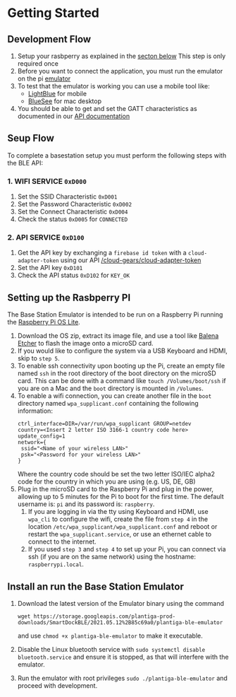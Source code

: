 # Getting Started

## Development Flow 

1. Setup your rasbperry as explained in the [secton below](https://github.com/Plantiga/endpoints-developer-portal/blob/srossross-patch-2/api.eyeofthetiga.com/Guides/Getting%20Started.md#setting-up-the-rasbperry-pi) This step is only required once
2. Before you want to connect the application, you must run the emulator on the pi [emulator](https://github.com/Plantiga/endpoints-developer-portal/blob/srossross-patch-2/api.eyeofthetiga.com/Guides/Getting%20Started.md#install-an-run-the-base-station-emulator)
3. To test that the emulator is working you can use a mobile tool like:
    * [LightBlue](https://punchthrough.com/lightblue/) for mobile
    * [BlueSee](https://www.synapse.com/bluesee) for mac desktop
4. You should be able to get and set the GATT characteristics as documented in our [API documentation](https://endpointsportal.plantiga-dev.cloud.goog/docs/api.eyeofthetiga.com/1/c/Guides/BaseStation)

## Seup Flow 

To complete a basestation setup you must perform the following steps with the BLE API:

### 1. WIFI SERVICE `0xD000`

1. Set the SSID Characteristic `0xD001`
2. Set the Password Characteristic `0xD002`
3. Set the Connect Characteristic `0xD004`
4. Check the status `0xD005` for `CONNECTED`

### 2. API SERVICE `0xD100`

1. Get the API key by exchanging a `firebase id token` with a `cloud-adapter-token` using our API [/cloud-gears/cloud-adapter-token](https://endpointsportal.plantiga-dev.cloud.goog/docs/api.eyeofthetiga.com/1/routes/cloud-gears/cloud-adapter-token/get)
1. Set the API key `0xD101` 
1. Check the API status `0xD102` for `KEY_OK`


## Setting up the Rasbperry PI 

The Base Station Emulator is intended to be run on a Raspberry Pi running the [Raspberry Pi OS Lite](https://www.raspberrypi.org/software/operating-systems/).

1. Download the OS zip, extract its image file, and use a tool like [Balena Etcher](https://www.balena.io/etcher/) to flash the image onto a microSD card. 
2. If you would like to configure the system via a USB Keyboard and HDMI, skip to `step 5`.
3. To enable ssh connectivity upon booting up the Pi, create an empty file named `ssh` in the root directory of the boot directory on the microSD card. This can be done with a command like `touch /Volumes/boot/ssh` if you are on a Mac and the `boot` directory is mounted in `/Volumes`.
4. To enable a wifi connection, you can create another file in the `boot` directory named `wpa_supplicant.conf` containing the following information:
    ```
   ctrl_interface=DIR=/var/run/wpa_supplicant GROUP=netdev
   country=<Insert 2 letter ISO 3166-1 country code here>
   update_config=1
   network={
     ssid="<Name of your wireless LAN>"
     psk="<Password for your wireless LAN>"
    }
    ```
    Where the country code should be set the two letter ISO/IEC alpha2 code for the country in which you are using (e.g. US, DE, GB)
5. Plug in the microSD card to the Raspberry Pi and plug in the power, allowing up to 5 minutes for the Pi to boot for the first time. The default username is: `pi` and its password is: `raspberry`.
   1. If you are logging in via the tty using Keyboard and HDMI, use `wpa_cli` to configure the wifi, create the file from `step 4` in the location `/etc/wpa_supplicant/wpa_supplicant.conf` and reboot or restart the `wpa_supplicant.service`, or use an ethernet cable to connect to the internet.
   2. If you used `step 3` and `step 4` to set up your Pi, you can connect via ssh (if you are on the same network) using the hostname: `raspberrypi.local`.

## Install an run the Base Station Emulator

1. Download the latest version of the Emulator binary using the command 
   
   `wget https://storage.googleapis.com/plantiga-prod-downloads/SmartDockBLE/2021.05.12%2B85c69a0/plantiga-ble-emulator`

   and use `chmod +x plantiga-ble-emulator` to make it executable.
2. Disable the Linux bluetooth service with `sudo systemctl disable bluetooth.service` and ensure it is stopped, as that will interfere with the emulator. 
3. Run the emulator with root privileges `sudo ./plantiga-ble-emulator`  and proceed with development.
